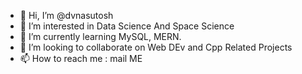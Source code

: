 - 👋 Hi, I’m @dvnasutosh
- 👀 I’m interested in Data Science And Space Science
- 🌱 I’m currently learning MySQL, MERN.
- 💞️ I’m looking to collaborate on Web DEv and Cpp Related Projects
- 📫 How to reach me : mail ME

<!---
--->
